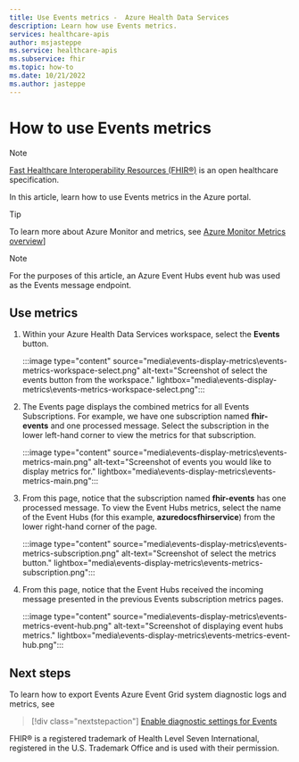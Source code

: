 ```yaml
---
title: Use Events metrics -  Azure Health Data Services
description: Learn how use Events metrics.
services: healthcare-apis
author: msjasteppe
ms.service: healthcare-apis
ms.subservice: fhir
ms.topic: how-to
ms.date: 10/21/2022
ms.author: jasteppe
---
```


# How to use Events metrics

> [!NOTE]
> [Fast Healthcare Interoperability Resources (FHIR&#174;)](https://www.hl7.org/fhir/) is an open healthcare specification.

In this article, learn how to use Events metrics in the Azure portal. 

> [!TIP]
> To learn more about Azure Monitor and metrics, see [Azure Monitor Metrics overview](../../azure-monitor/essentials/data-platform-metrics.md)]

> [!NOTE]
> For the purposes of this article, an Azure Event Hubs event hub was used as the Events message endpoint. 

## Use metrics

1. Within your Azure Health Data Services workspace, select the **Events** button. 

   :::image type="content" source="media\events-display-metrics\events-metrics-workspace-select.png" alt-text="Screenshot of select the events button from the workspace." lightbox="media\events-display-metrics\events-metrics-workspace-select.png"::: 

2. The Events page displays the combined metrics for all Events Subscriptions. For example, we have one subscription named  **fhir-events** and one processed message. Select the subscription in the lower left-hand corner to view the metrics for that subscription.

   :::image type="content" source="media\events-display-metrics\events-metrics-main.png" alt-text="Screenshot of events you would like to display metrics for." lightbox="media\events-display-metrics\events-metrics-main.png":::
    
3. From this page, notice that the subscription named **fhir-events** has one processed message. To view the Event Hubs metrics, select the name of the Event Hubs (for this example, **azuredocsfhirservice**) from the lower right-hand corner of the page.

   :::image type="content" source="media\events-display-metrics\events-metrics-subscription.png" alt-text="Screenshot of select the metrics button." lightbox="media\events-display-metrics\events-metrics-subscription.png"::: 

4. From this page, notice that the Event Hubs received the incoming message presented in the previous Events subscription metrics pages.

   :::image type="content" source="media\events-display-metrics\events-metrics-event-hub.png" alt-text="Screenshot of displaying event hubs metrics." lightbox="media\events-display-metrics\events-metrics-event-hub.png"::: 

## Next steps

To learn how to export Events Azure Event Grid system diagnostic logs and metrics, see

> [!div class="nextstepaction"]
> [Enable diagnostic settings for Events](events-enable-diagnostic-settings.md)

FHIR&#174; is a registered trademark of Health Level Seven International, registered in the U.S. Trademark Office and is used with their permission.

